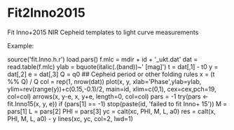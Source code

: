 # Fit2Inno2015
Fit Inno+2015 NIR Cepheid templates to light curve measurements

Example:

source('fit.Inno.h.r')
load.pars()
f.mlc = mdir + id + '_ukt.dat'
dat = read.table(f.mlc)
ylab = bquote(italic(.(band))~' [mag]')
t = dat[,1] - t0
y = dat[,2]
e = dat[,3]
Q = q0 ## Cepheid period or other folding rules
x = (t %% Q) / Q
col = rep(1, nrow(dat))
plot(x, y, xlab='Phase',ylab=ylab, ylim=rev(range(y))+c(0.15,-0.1)/2, main=id, xlim=c(0,1), cex=cex,pch=19, col=col)
arrows(x, y-e, x, y+e, length=0, col=col)
pars = -1
try(pars <- fit.Inno15(x, y, e))
if (pars[1] == -1) stop(paste(id, 'failed to fit Inno+ 15'))
M = pars[1]
L = pars[2]
PHI = pars[3]
yc = calt(xc, PHI, M, L, a0)
res = calt(x, PHI, M, L, a0) - y
lines(xc, yc, col=2, lwd=1)
